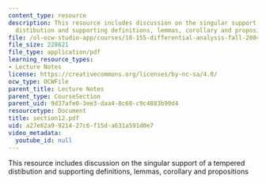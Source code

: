 ```yaml
---
content_type: resource
description: This resource includes discussion on the singular support of a tempered
  distibution and supporting definitions, lemmas, corollary and propositions
file: /ol-ocw-studio-app/courses/18-155-differential-analysis-fall-2004/a27e62a9921427c6f15da631a591d0e7_section12.pdf
file_size: 228621
file_type: application/pdf
learning_resource_types:
- Lecture Notes
license: https://creativecommons.org/licenses/by-nc-sa/4.0/
ocw_type: OCWFile
parent_title: Lecture Notes
parent_type: CourseSection
parent_uid: 9d37afe0-3ee3-daa4-8c60-c9c4883b90d4
resourcetype: Document
title: section12.pdf
uid: a27e62a9-9214-27c6-f15d-a631a591d0e7
video_metadata:
  youtube_id: null
---
```

This resource includes discussion on the singular support of a tempered distibution and supporting definitions, lemmas, corollary and propositions